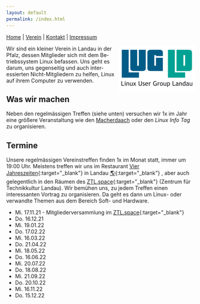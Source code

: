```yaml
---
layout: default
permalink: /index.html
---
```

[Home](/) | [Verein](verein.html) | [Kontakt](kontakt.html) | [Impressum](impressum.html)

<div>
<img src="img/LUG-LD_logo_205x125.png" alt="LUG-LD Logo" title="Die Linux User Group Landau e. V." style="float: right; padding: 0 0 0 10px;">
</div>

Wir sind ein kleiner Verein in Landau in der Pfalz, dessen Mit&shy;glieder sich mit dem Be&shy;triebs&shy;sys&shy;tem Li&shy;nux be&shy;fas&shy;sen. Uns geht es darum, uns ge&shy;gen&shy;sei&shy;tig und auch in&shy;ter&shy;essier&shy;ten Nicht-Mit&shy;glie&shy;dern zu hel&shy;fen, Linux auf ihrem Com&shy;pu&shy;ter zu ver&shy;wen&shy;den.

## Was wir machen
Neben den regelmässigen Treffen (siehe unten) versuchen wir 1x im Jahr eine größere Veranstaltung wie den [Macherdaach](https://macherdaa.ch) oder den *Linux Info Tag* zu organisieren.

## Termine
Unsere regelmässigen Vereinstreffen finden 1x im Monat statt, immer um 19:00 Uhr. Meistens treffen wir uns im Restaurant [Vier Jahreszeiten](http://www.vierjahreszeiten-landau.de/){:target="_blank"} in Landau [🌎](https://osm.org/go/0DP1YoLun?layers=N&m=){:target="_blank"} , aber auch gelegentlich in den Räumen des [ZTL.space](https://ztl.space){:target="_blank"} (Zentrum für Technikkultur Landau). Wir bemühen uns, zu jedem Treffen einen interessanten Vortrag zu organisieren. Da geht es dann um Linux- oder verwandte Themen aus dem Bereich Soft- und Hardware.
* Mi. 17.11.21 - Mitgliederversammlung im [ZTL.space](https://ztl.space){:target="_blank"}
* Do. 16.12.21
* Mi. 19.01.22
* Do. 17.02.22
* Mi. 16.03.22
* Do. 21.04.22
* Mi. 18.05.22
* Do. 16.06.22
* Mi. 20.07.22
* Do. 18.08.22
* Mi. 21.09.22
* Do. 20.10.22
* Mi. 16.11.22
* Do. 15.12.22
